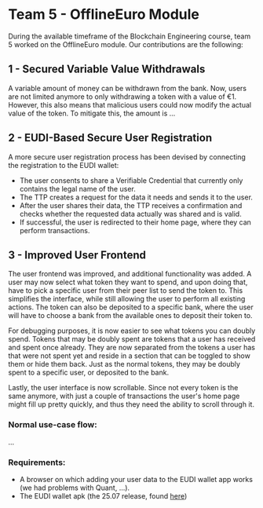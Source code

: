 # Team 5 - OfflineEuro Module
During the available timeframe of the Blockchain Engineering course, team 5 worked on the OfflineEuro module. Our contributions are the following:

## 1 - Secured Variable Value Withdrawals
A variable amount of money can be withdrawn from the bank. Now, users are not limited anymore to only withdrawing a token with a value of €1. However, this also means that malicious users could now modify the actual value of the token. To mitigate this, the amount is ...

## 2 - EUDI-Based Secure User Registration
A more secure user registration process has been devised by connecting the registration to the EUDI wallet: 
* The user consents to share a Verifiable Credential that currently only contains the legal name of the user. 
* The TTP creates a request for the data it needs and sends it to the user. 
* After the user shares their data, the TTP receives a confirmation and checks whether the requested data actually was shared and is valid. 
* If successful, the user is redirected to their home page, where they can perform transactions.

## 3 - Improved User Frontend
The user frontend was improved, and additional functionality was added. A user may now select what token they want to spend, and upon doing that, have to pick a specific user from their peer list to send the token to. This simplifies the interface, while still allowing the user to perform all existing actions. The token can also be deposited to a specific bank, where the user will have to choose a bank from the available ones to deposit their token to. 

For debugging purposes, it is now easier to see what tokens you can doubly spend. Tokens that may be doubly spent are tokens that a user has received and spent once already. They are now separated from the tokens a user has that were not spent yet and reside in a section that can be toggled to show them or hide them back. Just as the normal tokens, they may be doubly spent to a specific user, or deposited to the bank. 

Lastly, the user interface is now scrollable. Since not every token is the same anymore, with just a couple of transactions the user's home page might fill up pretty quickly, and thus they need the ability to scroll through it.

### Normal use-case flow:
...


### Requirements:
- A browser on which adding your user data to the EUDI wallet app works (we had problems with Quant, ...). 
- The EUDI wallet apk (the 25.07 release, found [here](https://github.com/eu-digital-identity-wallet/eudi-app-android-wallet-ui/releases/tag/Wallet%2FDemo_Version%3D2025.05.27-Demo_Build%3D27))
